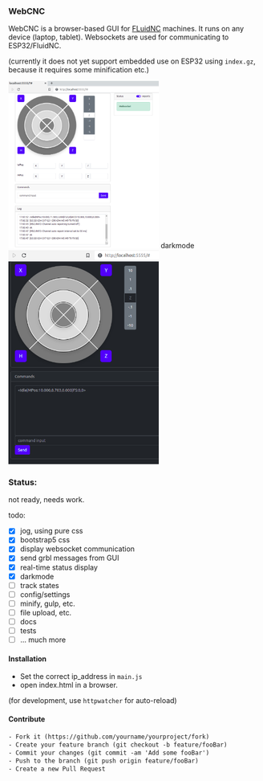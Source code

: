 

### WebCNC
WebCNC is a browser-based GUI for [FLuidNC](https://github.com/bdring/FluidNC/) machines.
It runs on any device (laptop, tablet). 
Websockets are used for communicating to ESP32/FluidNC.

(currently it does not yet support embedded use on ESP32 using `index.gz`, because it requires some minification etc.)

<img src="https://raw.githubusercontent.com/Alex-CodeLab/webcnc/main/docs/jog.png" width="300">
darkmode
<img src="https://raw.githubusercontent.com/Alex-CodeLab/webcnc/main/docs/darkmode.png" width="300">

### Status:
not ready, needs work.  

todo:
- [x] jog, using pure css 
- [x] bootstrap5 css
- [x] display websocket communication
- [x] send grbl messages from GUI
- [x] real-time status display
- [x] darkmode
- [ ] track states
- [ ] config/settings
- [ ] minify, gulp, etc.
- [ ] file upload, etc.
- [ ] docs
- [ ] tests
- [ ] ... much more

#### Installation

- Set the correct ip_address in `main.js`
- open index.html in a browser.

(for development, use `httpwatcher` for auto-reload)

#### Contribute

    - Fork it (https://github.com/yourname/yourproject/fork)
    - Create your feature branch (git checkout -b feature/fooBar)
    - Commit your changes (git commit -am 'Add some fooBar')
    - Push to the branch (git push origin feature/fooBar)
    - Create a new Pull Request
